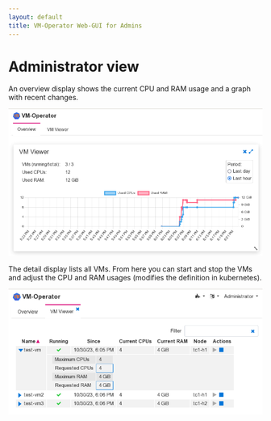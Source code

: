 ```yaml
---
layout: default
title: VM-Operator Web-GUI for Admins
---
```


# Administrator view

An overview display shows the current CPU and RAM usage and a graph
with recent changes.

![VM-Operator GUI](VM-Operator-GUI-preview.png)

The detail display lists all VMs. From here you can start and stop
the VMs and adjust the CPU and RAM usages (modifies the definition
in kubernetes).

![VM-Operator GUI](VM-Operator-GUI-view.png)

